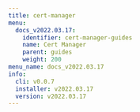 ```yaml
---
title: cert-manager
menu:
  docs_v2022.03.17:
    identifier: cert-manager-guides
    name: Cert Manager
    parent: guides
    weight: 200
menu_name: docs_v2022.03.17
info:
  cli: v0.0.7
  installer: v2022.03.17
  version: v2022.03.17
---
```


